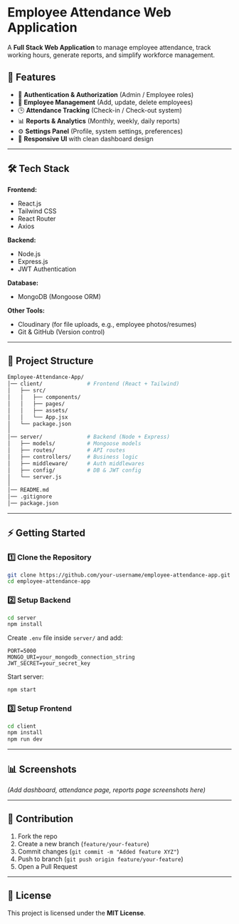 
# Employee Attendance Web Application  

A **Full Stack Web Application** to manage employee attendance, track working hours, generate reports, and simplify workforce management.  

## 🚀 Features  

- 🔐 **Authentication & Authorization** (Admin / Employee roles)  
- 👤 **Employee Management** (Add, update, delete employees)  
- 🕒 **Attendance Tracking** (Check-in / Check-out system)  
- 📊 **Reports & Analytics** (Monthly, weekly, daily reports)  
- ⚙️ **Settings Panel** (Profile, system settings, preferences)  
- 📱 **Responsive UI** with clean dashboard design  

---

## 🛠️ Tech Stack  

**Frontend:**  
- React.js  
- Tailwind CSS  
- React Router  
- Axios  

**Backend:**  
- Node.js  
- Express.js  
- JWT Authentication  

**Database:**  
- MongoDB (Mongoose ORM)  

**Other Tools:**  
- Cloudinary (for file uploads, e.g., employee photos/resumes)  
- Git & GitHub (Version control)  

---

## 📂 Project Structure  

```bash
Employee-Attendance-App/
│── client/              # Frontend (React + Tailwind)
│   ├── src/
│   │   ├── components/
│   │   ├── pages/
│   │   ├── assets/
│   │   └── App.jsx
│   └── package.json
│
│── server/              # Backend (Node + Express)
│   ├── models/          # Mongoose models
│   ├── routes/          # API routes
│   ├── controllers/     # Business logic
│   ├── middleware/      # Auth middlewares
│   ├── config/          # DB & JWT config
│   └── server.js
│
│── README.md
│── .gitignore
│── package.json
```

---

## ⚡ Getting Started  

### 1️⃣ Clone the Repository  
```bash
git clone https://github.com/your-username/employee-attendance-app.git
cd employee-attendance-app
```

### 2️⃣ Setup Backend  
```bash
cd server
npm install
```
Create `.env` file inside `server/` and add:  
```env
PORT=5000
MONGO_URI=your_mongodb_connection_string
JWT_SECRET=your_secret_key
```
Start server:  
```bash
npm start
```

### 3️⃣ Setup Frontend  
```bash
cd client
npm install
npm run dev
```

---

## 📊 Screenshots  

*(Add dashboard, attendance page, reports page screenshots here)*  

---

## 🤝 Contribution  

1. Fork the repo  
2. Create a new branch (`feature/your-feature`)  
3. Commit changes (`git commit -m "Added feature XYZ"`)  
4. Push to branch (`git push origin feature/your-feature`)  
5. Open a Pull Request  

---

## 📜 License  

This project is licensed under the **MIT License**.  
